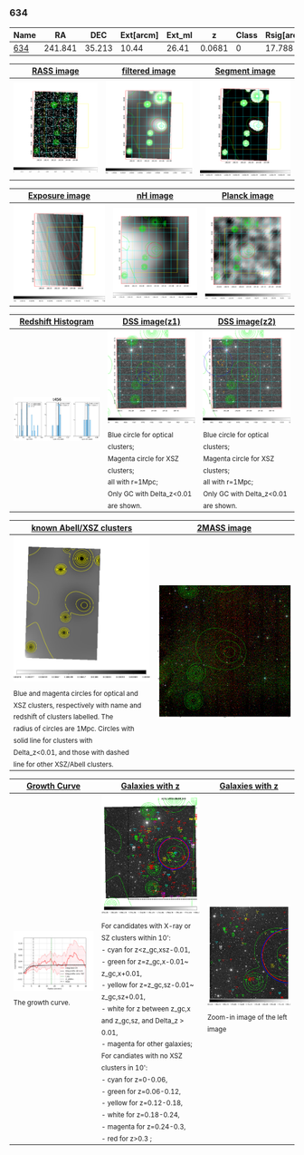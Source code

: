 <div STYLE="page-break-after: always;"></div>

### 634

|Name          |RA          |DEC      | Ext[arcm] | Ext_ml | z    | Class| Rsig[arcmin] | CRsig[c/s] | CR500[c/s] | R500[Mpc] |L500[erg/s]|F500[erg/s/cm^2]| M500[Msun]|Tx[keV]|beta|GC(XSZ,Delta_z<0.01)| GC(OPT,Delta_z<0.01)|GC|alias|
|--------------|------------|------------|---|---|-----------|--------|------|------|----|----|----|----|----|----|----|----|----|----|---|
|[634](script/634.md)     | 241.841       | 35.213       | 10.44    | 26.41   | 0.0681 | 0   | 17.788 |0.027 |0.024 |0.483 |3.983e+42 |3.540e-13 |3.411e+13 |1.126 |0.507 |-, |-, |-, |t456|

|[RASS image](../image/634/634_img.pdf)|[filtered image](../image/634/634_fil.pdf)|[Segment image](../image/634/634_seg.pdf)|
|-------------------|--------------------|-------------------|
| <img src="../image/634/634_img.png" width="300">  | <img src="../image/634/634_fil.png" width="300">   | <img src="../image/634/634_seg.png" width="300">  |

|[Exposure image](../image/634/634_mex.pdf)| [nH image](../image/634/634_nh.pdf)| [Planck image](../image/634/634_p.pdf)|
|-------------------|--------------------|-------------------|
|<img src="../image/634/634_mex.png" width="300">   | <img src="../image/634/634_nh.png" width="300">    | <img src="../image/634/634_p.png" width="300"> |

|[Redshift Histogram](../image/634/634_zg.pdf) | [DSS image(z1)](../image/634/634_dss_z1.pdf)      |  [DSS image(z2)](../image/634/634_dss_z2.pdf)    |
|-------------------|--------------------|-------------------|
|<img src="../image/634/634_zg.png" width="300"> |<img src="../image/634/634_dss_z1.png" width="300"> <sub><br>Blue circle for optical clusters; <br>Magenta circle for XSZ clusters; <br>all with r=1Mpc; <br>Only GC with Delta_z<0.01 are shown. </sub>| <img src="../image/634/634_dss_z2.png" width="300"><sub><br>Blue circle for optical clusters; <br>Magenta circle for XSZ clusters; <br>all with r=1Mpc; <br>Only GC with Delta_z<0.01 are shown. </sub> |

|[known Abell/XSZ clusters](../image/634/634_m.pdf) | [2MASS image](../image/634/634_2mass.pdf)      |
|-------------------|-------------------|
|<img src=../image/634/634_m.png width="300"> <sub><br>Blue and magenta circles for optical and <br>XSZ clusters, respectively with name and <br>redshift of clusters labelled. The <br>radius of circles are 1Mpc. Circles with <br>solid line for clusters with <br>Delta_z<0.01, and those with dashed <br>line for other XSZ/Abell clusters.        </sub>|<img src="../image/634/634_2mass.png" width="300">  |

|[Growth Curve](../image/634/634_gca_all.png) |[Galaxies with z](../image/634/634_opt_ned.pdf) |[Galaxies with z](../image/634/634_opt_ned_zoom.pdf) |
|-------------------|-------------------|-------------------|
| <img src="../image/634/634_gca_all.png" width="300"> <sub><br>The growth curve.</sub>| <img src=../image/634/634_opt_ned.png width="300"> <br><sub> For candidates with X-ray or SZ clusters within 10': <br> - cyan for z<z_gc,xsz-0.01, <br> - green for z=z_gc,x-0.01~ z_gc,x+0.01, <br> - yellow for z=z_gc,sz-0.01~ z_gc,sz+0.01, <br> - white for z between z_gc,x and z_gc,sz, and Delta_z > 0.01, <br> - magenta for other galaxies; <br>For candiates with no XSZ clusters in 10': <br> - cyan for z=0-0.06, <br> - green for z=0.06-0.12, <br> - yellow for z=0.12-0.18, <br> - white for z=0.18-0.24, <br> - magenta for z=0.24-0.3, <br> - red for z>0.3 ;  </sub>|<img src=../image/634/634_opt_ned_zoom.png width="300">  <br><sub> Zoom-in image of the left image</sub>|




